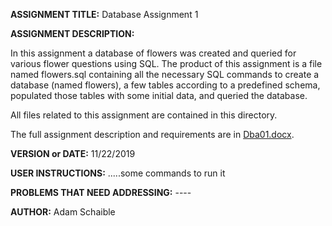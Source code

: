 **ASSIGNMENT TITLE:** Database Assignment 1

**ASSIGNMENT DESCRIPTION:**

In this assignment a database of flowers was created and queried for various flower questions using SQL. The product of this assignment is a file named flowers.sql containing all the necessary SQL commands to create a database (named flowers), a few tables according to a predefined schema, populated those tables with some initial data, and queried the database.

All files related to this assignment are contained in this directory.

The full assignment description and requirements are in [Dba01.docx](https://github.com/AdamSchaible/MSU_Denver/blob/master/CS%203810%20Principles%20of%20Database%20Systems%20(Fall%202019)/Database%20Assignment%201/Dba01.docx).

**VERSION or DATE:** 11/22/2019

**USER INSTRUCTIONS:** 
.....some commands to run it

**PROBLEMS THAT NEED ADDRESSING:** ----

**AUTHOR:** Adam Schaible
